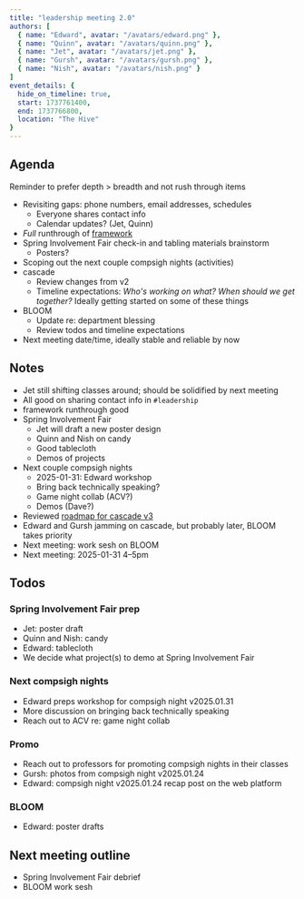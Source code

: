```yaml
---
title: "leadership meeting 2.0"
authors: [
  { name: "Edward", avatar: "/avatars/edward.png" },
  { name: "Quinn", avatar: "/avatars/quinn.png" },
  { name: "Jet", avatar: "/avatars/jet.png" },
  { name: "Gursh", avatar: "/avatars/gursh.png" },
  { name: "Nish", avatar: "/avatars/nish.png" }
]
event_details: {
  hide_on_timeline: true,
  start: 1737761400,
  end: 1737766800,
  location: "The Hive"
}
---
```


## Agenda

Reminder to prefer depth > breadth and not rush through items

- Revisiting gaps: phone numbers, email addresses, schedules
  - Everyone shares contact info
  - Calendar updates? (Jet, Quinn)
- *Full* runthrough of [framework](/docs/framework)
- Spring Involvement Fair check-in and tabling materials brainstorm
  - Posters?
- Scoping out the next couple compsigh nights (activities)
- cascade
  - Review changes from v2
  - Timeline expectations: *Who's working on what?* *When should we get together?* Ideally getting started on some of these things
- BLOOM
  - Update re: department blessing
  - Review todos and timeline expectations
- Next meeting date/time, ideally stable and reliable by now

## Notes

- Jet still shifting classes around; should be solidified by next meeting
- All good on sharing contact info in `#leadership`
- framework runthrough good
- Spring Involvement Fair
  - Jet will draft a new poster design
  - Quinn and Nish on candy
  - Good tablecloth
  - Demos of projects
- Next couple compsigh nights
  - 2025-01-31: Edward workshop
  - Bring back technically speaking?
  - Game night collab (ACV?)
  - Demos (Dave?)
- Reviewed [roadmap for cascade v3](https://github.com/compsigh/cascade/blob/main/ROADMAP.md)
- Edward and Gursh jamming on cascade, but probably later, BLOOM takes priority
- Next meeting: work sesh on BLOOM
- Next meeting: 2025-01-31 4–5pm

## Todos

### Spring Involvement Fair prep

- Jet: poster draft
- Quinn and Nish: candy
- Edward: tablecloth
- We decide what project(s) to demo at Spring Involvement Fair

### Next compsigh nights

- Edward preps workshop for compsigh night v2025.01.31
- More discussion on bringing back technically speaking
- Reach out to ACV re: game night collab

### Promo

- Reach out to professors for promoting compsigh nights in their classes
- Gursh: photos from compsigh night v2025.01.24
- Edward: compsigh night v2025.01.24 recap post on the web platform

### BLOOM

- Edward: poster drafts

## Next meeting outline

- Spring Involvement Fair debrief
- BLOOM work sesh
